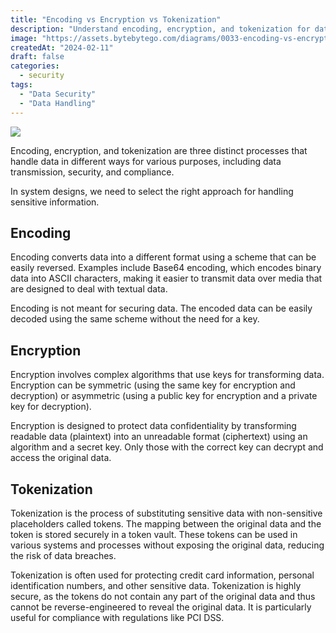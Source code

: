```yaml
---
title: "Encoding vs Encryption vs Tokenization"
description: "Understand encoding, encryption, and tokenization for data handling."
image: "https://assets.bytebytego.com/diagrams/0033-encoding-vs-encryption-vs-tokenization.png"
createdAt: "2024-02-11"
draft: false
categories:
  - security
tags:
  - "Data Security"
  - "Data Handling"
---
```


![](https://assets.bytebytego.com/diagrams/0033-encoding-vs-encryption-vs-tokenization.png)

Encoding, encryption, and tokenization are three distinct processes that handle data in different ways for various purposes, including data transmission, security, and compliance.

In system designs, we need to select the right approach for handling sensitive information.

## Encoding

Encoding converts data into a different format using a scheme that can be easily reversed. Examples include Base64 encoding, which encodes binary data into ASCII characters, making it easier to transmit data over media that are designed to deal with textual data.

Encoding is not meant for securing data. The encoded data can be easily decoded using the same scheme without the need for a key.

## Encryption

Encryption involves complex algorithms that use keys for transforming data. Encryption can be symmetric (using the same key for encryption and decryption) or asymmetric (using a public key for encryption and a private key for decryption).

Encryption is designed to protect data confidentiality by transforming readable data (plaintext) into an unreadable format (ciphertext) using an algorithm and a secret key. Only those with the correct key can decrypt and access the original data.

## Tokenization

Tokenization is the process of substituting sensitive data with non-sensitive placeholders called tokens. The mapping between the original data and the token is stored securely in a token vault. These tokens can be used in various systems and processes without exposing the original data, reducing the risk of data breaches.

Tokenization is often used for protecting credit card information, personal identification numbers, and other sensitive data. Tokenization is highly secure, as the tokens do not contain any part of the original data and thus cannot be reverse-engineered to reveal the original data. It is particularly useful for compliance with regulations like PCI DSS.
